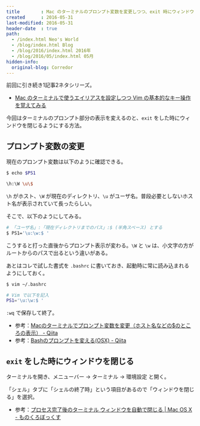 ```yaml
---
title        : Mac のターミナルのプロンプト変数を変更しつつ、exit 時にウィンドウを閉じるようにする
created      : 2016-05-31
last-modified: 2016-05-31
header-date  : true
path:
  - /index.html Neo's World
  - /blog/index.html Blog
  - /blog/2016/index.html 2016年
  - /blog/2016/05/index.html 05月
hidden-info:
  original-blog: Corredor
---
```


前回に引き続き1記事2ネタシリーズ。

- [Mac のターミナルで使うエイリアスを設定しつつ Vim の基本的なキー操作を覚えてみる](30-01.html)

今回はターミナルのプロンプト部分の表示を変えるのと、`exit` をした時にウィンドウを閉じるようにする方法。

## プロンプト変数の変更

現在のプロンプト変数は以下のように確認できる。

```bash
$ echo $PS1

\h:\W \u\$
```

`\h` がホスト、`\W` が現在のディレクトリ、`\u` がユーザ名。普段必要としないホスト名が表示されていて長ったらしい。

そこで、以下のようにしてみる。

```bash
# 「ユーザ名」:「現在ディレクトリまでのパス」:$ (半角スペース) とする
$ PS1='\u:\w:$ '
```

こうすると打った直後からプロンプト表示が変わる。`\W` と `\w` は、小文字の方がルートからのパスで出るという違いがある。

あとはコレで試した書式を `.bashrc` に書いておき、起動時に常に読み込まれるようにしておく。

```bash
$ vim ~/.bashrc

# Vim で以下を記入
PS1='\u:\w:$ '
```

`:wq` で保存して終了。

- 参考：[Macのターミナルでプロンプト変数を変更（ホスト名などの$のところの表示） - Qiita](http://qiita.com/plpl/items/4afb501e4f15148f97d8)
- 参考：[Bashのプロンプトを変える(OSX) - Qiita](http://qiita.com/iwazer/items/5f57a80b8aac0f4e9839)

## `exit` をした時にウィンドウを閉じる

ターミナルを開き、メニューバー → ターミナル → 環境設定 と開く。

「シェル」タブに「シェルの終了時」という項目があるので「ウィンドウを閉じる」を選択。

- 参考：[プロセス完了後のターミナル ウィンドウを自動で閉じる | Mac OS X - ものくろぼっくす](https://mono96.jp/archives/9251)
